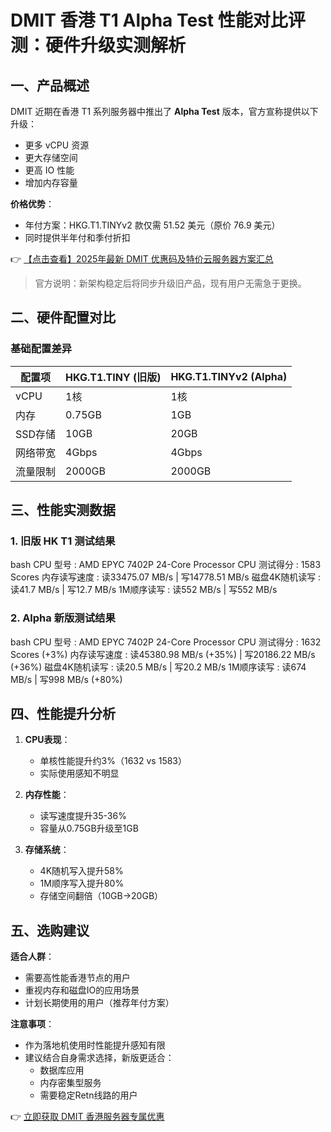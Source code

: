 # DMIT 香港 T1 Alpha Test 性能对比评测：硬件升级实测解析

## 一、产品概述

DMIT 近期在香港 T1 系列服务器中推出了 **Alpha Test** 版本，官方宣称提供以下升级：
- 更多 vCPU 资源
- 更大存储空间
- 更高 IO 性能
- 增加内存容量

**价格优势**：
- 年付方案：HKG.T1.TINYv2 款仅需 51.52 美元（原价 76.9 美元）
- 同时提供半年付和季付折扣

👉 [【点击查看】2025年最新 DMIT 优惠码及特价云服务器方案汇总](https://bit.ly/dmit_coupon)

> 官方说明：新架构稳定后将同步升级旧产品，现有用户无需急于更换。

## 二、硬件配置对比

### 基础配置差异
| 配置项       | HKG.T1.TINY (旧版) | HKG.T1.TINYv2 (Alpha) |
|--------------|--------------------|-----------------------|
| vCPU         | 1核                | 1核                   |
| 内存         | 0.75GB             | 1GB                   |
| SSD存储      | 10GB               | 20GB                  |
| 网络带宽     | 4Gbps              | 4Gbps                 |
| 流量限制     | 2000GB             | 2000GB                |

## 三、性能实测数据

### 1. 旧版 HK T1 测试结果
bash
CPU 型号          : AMD EPYC 7402P 24-Core Processor
CPU 测试得分      : 1583 Scores
内存读写速度      : 读33475.07 MB/s | 写14778.51 MB/s
磁盘4K随机读写    : 读41.7 MB/s | 写12.7 MB/s
1M顺序读写        : 读552 MB/s | 写552 MB/s

### 2. Alpha 新版测试结果
bash
CPU 型号          : AMD EPYC 7402P 24-Core Processor
CPU 测试得分      : 1632 Scores (+3%)
内存读写速度      : 读45380.98 MB/s (+35%) | 写20186.22 MB/s (+36%)
磁盘4K随机读写    : 读20.5 MB/s | 写20.2 MB/s
1M顺序读写        : 读674 MB/s | 写998 MB/s (+80%)

## 四、性能提升分析

1. **CPU表现**：
   - 单核性能提升约3%（1632 vs 1583）
   - 实际使用感知不明显

2. **内存性能**：
   - 读写速度提升35-36%
   - 容量从0.75GB升级至1GB

3. **存储系统**：
   - 4K随机写入提升58%
   - 1M顺序写入提升80%
   - 存储空间翻倍（10GB→20GB）

## 五、选购建议

**适合人群**：
- 需要高性能香港节点的用户
- 重视内存和磁盘IO的应用场景
- 计划长期使用的用户（推荐年付方案）

**注意事项**：
- 作为落地机使用时性能提升感知有限
- 建议结合自身需求选择，新版更适合：
  - 数据库应用
  - 内存密集型服务
  - 需要稳定Retn线路的用户

👉 [立即获取 DMIT 香港服务器专属优惠](https://bit.ly/dmit_coupon)